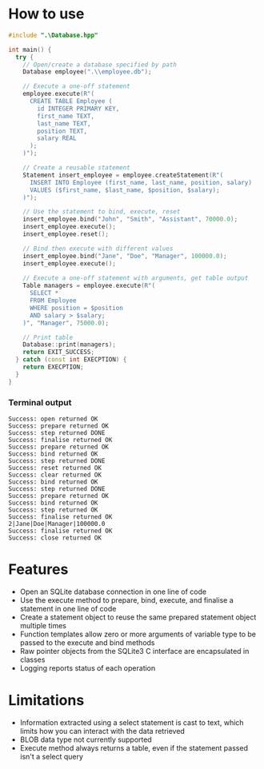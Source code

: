 # How to use
```cpp
#include ".\Database.hpp"

int main() {
  try {
    // Open/create a database specified by path
    Database employee(".\\employee.db");

    // Execute a one-off statement
    employee.execute(R"(
      CREATE TABLE Employee (
        id INTEGER PRIMARY KEY,
        first_name TEXT,
        last_name TEXT,
        position TEXT,
        salary REAL
      );
    )");

    // Create a reusable statement
    Statement insert_employee = employee.createStatement(R"(
      INSERT INTO Employee (first_name, last_name, position, salary)
      VALUES ($first_name, $last_name, $position, $salary);
    )");

    // Use the statement to bind, execute, reset
    insert_employee.bind("John", "Smith", "Assistant", 70000.0);
    insert_employee.execute();
    insert_employee.reset();

    // Bind then execute with different values
    insert_employee.bind("Jane", "Doe", "Manager", 100000.0);
    insert_employee.execute();
    
    // Execute a one-off statement with arguments, get table output
    Table managers = employee.execute(R"(
      SELECT *
      FROM Employee
      WHERE position = $position
      AND salary > $salary;
    )", "Manager", 75000.0);

    // Print table
    Database::print(managers);
    return EXIT_SUCCESS;
  } catch (const int EXECPTION) {
    return EXECPTION;
  }
}

```

### Terminal output
```
Success: open returned OK
Success: prepare returned OK
Success: step returned DONE
Success: finalise returned OK
Success: prepare returned OK
Success: bind returned OK
Success: step returned DONE
Success: reset returned OK
Success: clear returned OK
Success: bind returned OK
Success: step returned DONE
Success: prepare returned OK
Success: bind returned OK
Success: step returned OK
Success: finalise returned OK
2|Jane|Doe|Manager|100000.0
Success: finalise returned OK
Success: close returned OK
```
# Features
* Open an SQLite database connection in one line of code
* Use the execute method to prepare, bind, execute, and finalise a statement in one line of code
* Create a statement object to reuse the same prepared statement object multiple times
* Function templates allow zero or more arguments of variable type to be passed to the execute and bind methods
* Raw pointer objects from the SQLite3 C interface are encapsulated in classes
* Logging reports status of each operation
# Limitations
* Information extracted using a select statement is cast to text, which limits how you can interact with the data retrieved
* BLOB data type not currently supported
* Execute method always returns a table, even if the statement passed isn't a select query
